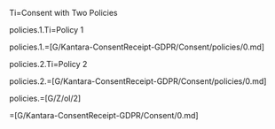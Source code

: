 Ti=Consent with Two Policies

policies.1.Ti=Policy 1

policies.1.=[G/Kantara-ConsentReceipt-GDPR/Consent/policies/0.md]

policies.2.Ti=Policy 2

policies.2.=[G/Kantara-ConsentReceipt-GDPR/Consent/policies/0.md]

policies.=[G/Z/ol/2]

=[G/Kantara-ConsentReceipt-GDPR/Consent/0.md]